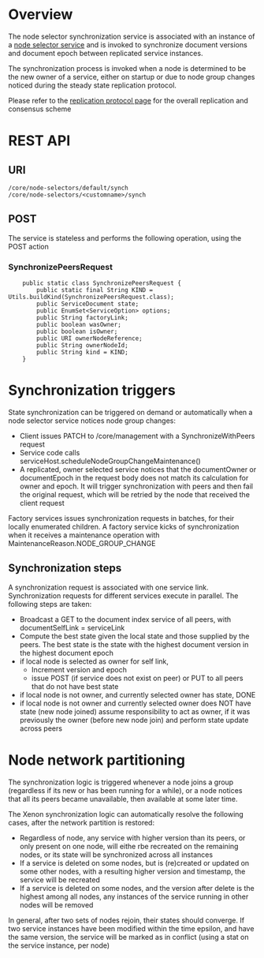 # Overview
The node selector synchronization service is associated with an instance of a [node selector service](nodeSelectorService) and is invoked to synchronize document versions and document epoch between replicated service instances.

The synchronization process is invoked when a node is determined to be the new owner of a service, either on startup or due to node group changes noticed during the steady state replication protocol.

Please refer to the [replication protocol page](leaderElectionAndReplicationDesignPage) for the overall replication and consensus scheme

# REST API

## URI
```
/core/node-selectors/default/synch
/core/node-selectors/<customname>/synch
```

## POST
The service is stateless and performs the following operation, using the POST action

### SynchronizePeersRequest

```
    public static class SynchronizePeersRequest {
        public static final String KIND = Utils.buildKind(SynchronizePeersRequest.class);
        public ServiceDocument state;
        public EnumSet<ServiceOption> options;
        public String factoryLink;
        public boolean wasOwner;
        public boolean isOwner;
        public URI ownerNodeReference;
        public String ownerNodeId;
        public String kind = KIND;
    }
```

# Synchronization triggers

State synchronization can be triggered on demand or automatically when a node selector service notices node group changes:

* Client issues PATCH to /core/management with a SynchronizeWithPeers request
* Service code calls serviceHost.scheduleNodeGroupChangeMaintenance()
* A replicated, owner selected service notices that the documentOwner or documentEpoch in the request body does not match its calculation for owner and epoch. It will trigger synchronization with peers and then fail the original request, which will be retried by the node that received the client request

Factory services issues synchronization requests in batches, for their locally enumerated children. A factory service kicks of synchronization when it receives a maintenance operation with MaintenanceReason.NODE_GROUP_CHANGE

## Synchronization steps

A synchronization request is associated with one service link. Synchronization requests for different services execute in parallel. The following steps are taken:

* Broadcast a GET to the document index service of all peers, with documentSelfLink = serviceLink
* Compute the best state given the local state and those supplied by the peers. The best state is the state with the highest document version in the highest document epoch
* if local node is selected as owner for self link, 
  * Increment version and epoch
  * issue POST (if service does not exist on peer) or PUT to all peers that do not have best state
* if local node is not owner, and currently selected owner has state, DONE
* if local node is not owner and currently selected owner does NOT have state (new node joined) assume responsibility to act as owner, if it was previously the owner (before new node join) and perform state update across peers

# Node network partitioning

The synchronization logic is triggered whenever a node joins a group (regardless if its new or has been running for a while), or a node notices that all its peers became unavailable, then available at some later time.

The Xenon synchronization logic can automatically resolve the following cases, after the network partition is restored:

 * Regardless of node, any service with higher version than its peers, or only present on one node, will eithe rbe recreated on the remaining nodes, or its state will be synchronized across all instances
 * If a service is deleted on some nodes, but is (re)created or updated on some other nodes, with a resulting higher version and timestamp, the service will be recreated
 * If a service is deleted on some nodes, and the version after delete is the highest among all nodes, any instances of the service running in other nodes will be removed

In general, after two sets of nodes rejoin, their states should converge. If two service instances have been modified within the time epsilon, and have the same version, the service will be marked as in conflict (using a stat on the service instance, per node)




